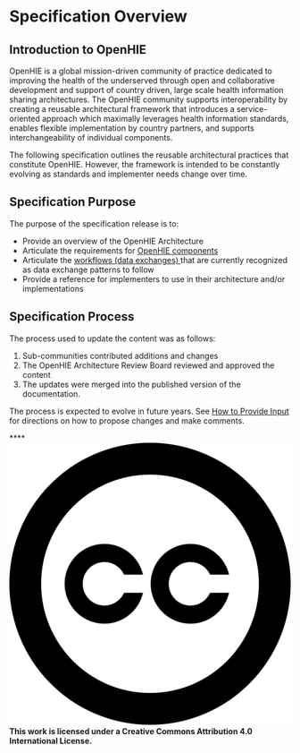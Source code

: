# Specification Overview

## Introduction to OpenHIE

OpenHIE is a global mission-driven community of practice dedicated to improving the health of the underserved through open and collaborative development and support of country driven, large scale health information sharing architectures. The OpenHIE community supports interoperability by creating a reusable architectural framework that introduces a service-oriented approach which maximally leverages health information standards, enables flexible implementation by country partners, and supports interchangeability of individual components.

The following specification outlines the reusable architectural practices that constitute OpenHIE.  However, the framework is intended to be constantly evolving as standards and implementer needs change over time.  

## Specification Purpose 

The purpose of the specification release is to:  

* Provide an overview of the OpenHIE Architecture
* Articulate the requirements  for [OpenHIE components ](openhie-component-specifications-1/)
* Articulate the [workflows \(data exchanges\) ](introduction/)that are currently recognized as data exchange patterns to follow
* Provide a reference for implementers to use in their architecture and/or implementations

## Specification Process 

The process used to update the content was as follows:  

1. Sub-communities contributed additions and changes 
2. The OpenHIE Architecture Review Board reviewed and approved the content 
3. The updates were merged into the published version of the documentation.   

The process is expected to evolve in future years. See [How to Provide Input](how-to-provde-input.md) for directions on how to propose changes and make comments.  

\*\*\*\*![](.gitbook/assets/creative-commons%20%281%29.svg) **This work is licensed under a Creative Commons Attribution 4.0 International License.**

